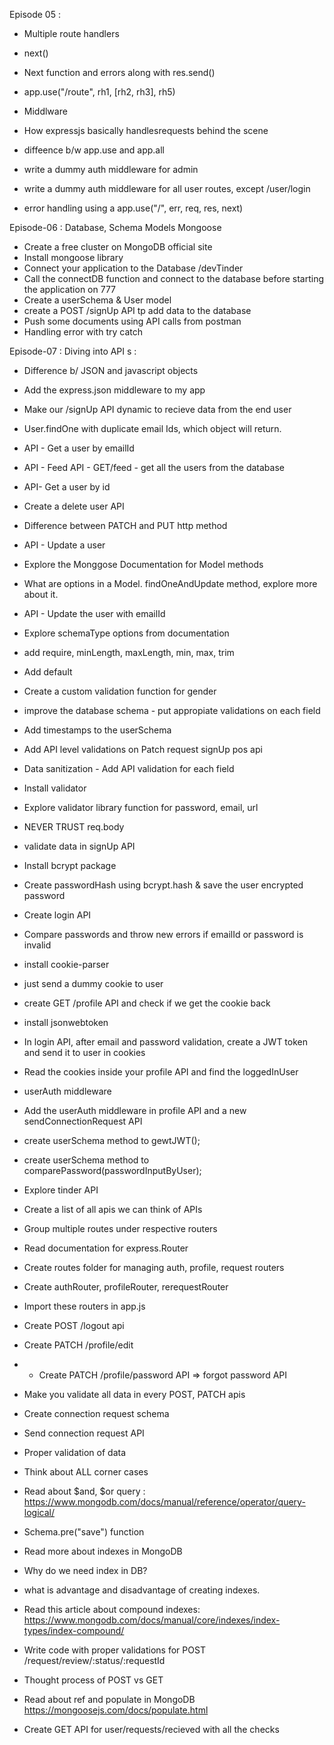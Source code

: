 Episode 05 :

- Multiple route handlers
- next()
- Next function and errors along with res.send()
- app.use("/route", rh1, [rh2, rh3], rh5)

- Middlware
- How expressjs basically handlesrequests behind the scene

- diffeence b/w app.use and app.all
- write a dummy auth middleware for admin
- write a dummy auth middleware for all user routes, except /user/login

- error handling using a app.use("/", err, req, res, next)

Episode-06 : Database, Schema  Models Mongoose

- Create a free cluster on MongoDB official site
- Install mongoose library
- Connect your application to the Database <connectionURL>/devTinder
- Call the connectDB function and connect to the database before starting the application on 777
- Create a userSchema & User model
- create a POST /signUp API tp add data to the database
- Push some documents using API calls from postman
- Handling error with try catch

Episode-07 : Diving into API s :

- Difference b/ JSON and javascript objects
- Add the express.json middleware to my app
- Make our /signUp API dynamic to recieve data from the end user
- User.findOne with duplicate email Ids, which object will return.
- API - Get a user by emailId
- API - Feed API - GET/feed - get all the users from the database
- API- Get a user by id 
- Create a delete user API
- Difference between PATCH and PUT http method
- API - Update a user
- Explore the Monggose Documentation for Model methods
- What are options in a Model. findOneAndUpdate method, explore more about it.
- API - Update the user with emailId

- Explore schemaType options from documentation
- add require, minLength, maxLength, min, max, trim
- Add default
- Create a custom validation function for gender
- improve the database schema - put appropiate validations on each field
- Add timestamps to the userSchema
- Add API level validations on Patch request  signUp pos api
- Data sanitization - Add API validation for each field 
-  Install validator
- Explore validator library function for password, email, url
- NEVER TRUST req.body

- validate data in signUp API
- Install bcrypt package
- Create passwordHash using bcrypt.hash & save the user encrypted password
- Create login API
- Compare passwords and throw new errors if emailId or password is invalid
- install cookie-parser
- just send a dummy cookie to user
- create GET /profile API and check if we get the cookie back
- install jsonwebtoken
- In login API, after email and password validation, create a JWT token and send it to user in cookies
- Read the cookies inside your profile API and find the loggedInUser
- userAuth middleware
- Add the userAuth middleware in profile API and a new sendConnectionRequest API
- create userSchema method to gewtJWT();
- create userSchema method to comparePassword(passwordInputByUser);
 
- Explore tinder API
- Create a list of all apis we can think of APIs
- Group multiple routes under respective routers
- Read documentation for express.Router
- Create routes folder for managing auth, profile, request routers
- Create authRouter, profileRouter, rerequestRouter
- Import these routers in app.js
- Create POST /logout api
- Create PATCH /profile/edit
- - Create PATCH /profile/password API => forgot password API
- Make you validate all data in every POST, PATCH apis

- Create connection request schema
- Send connection request API
- Proper validation of data
- Think about ALL corner cases
- Read about $and, $or query : https://www.mongodb.com/docs/manual/reference/operator/query-logical/
- Schema.pre("save") function
- Read more about indexes in MongoDB
- Why do we need index in DB?
- what is advantage and disadvantage of creating indexes.
- Read this article about compound indexes: https://www.mongodb.com/docs/manual/core/indexes/index-types/index-compound/

- Write code with proper validations for POST /request/review/:status/:requestId
- Thought process of POST vs GET
- Read about ref and populate in MongoDB https://mongoosejs.com/docs/populate.html
- Create GET API for user/requests/recieved with all the checks